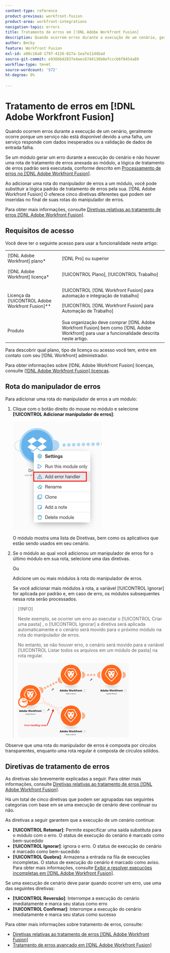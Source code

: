 ```yaml
---
content-type: reference
product-previous: workfront-fusion
product-area: workfront-integrations
navigation-topic: errors
title: Tratamento de erros em [!DNL Adobe Workfront Fusion]
description: Quando ocorrem erros durante a execução de um cenário, geralmente ocorre porque um serviço não está disponível devido a uma falha, um serviço responde com dados inesperados ou a validação de dados de entrada falha.
author: Becky
feature: Workfront Fusion
exl-id: a08c18a0-1797-4126-827a-1ea7e11d4bad
source-git-commit: e936bbd2837e4aec67d4136b8efcccb6f8454a89
workflow-type: tm+mt
source-wordcount: '572'
ht-degree: 0%

---
```


# Tratamento de erros em [!DNL Adobe Workfront Fusion]

Quando ocorrem erros durante a execução de um cenário, geralmente ocorre porque um serviço não está disponível devido a uma falha, um serviço responde com dados inesperados ou a validação de dados de entrada falha.

Se um módulo gerar um erro durante a execução do cenário e não houver uma rota de tratamento de erros anexada ao módulo, a lógica de tratamento de erros padrão será executada, conforme descrito em [Processamento de erros no [!DNL Adobe Workfront Fusion]](../../workfront-fusion/errors/error-processing.md).

Ao adicionar uma rota do manipulador de erros a um módulo, você pode substituir a lógica padrão de tratamento de erros pela sua. [!DNL Adobe Workfront Fusion] O oferece cinco diretivas diferentes que podem ser inseridas no final de suas rotas do manipulador de erros.

Para obter mais informações, consulte [Diretivas relativas ao tratamento de erros [!DNL Adobe Workfront Fusion]](../../workfront-fusion/errors/directives-for-error-handling.md).

## Requisitos de acesso

Você deve ter o seguinte acesso para usar a funcionalidade neste artigo:

<table style="table-layout:auto">
 <col> 
 <col> 
 <tbody> 
  <tr> 
   <td role="rowheader">[!DNL Adobe Workfront] plano*</td> 
   <td> <p>[!DNL Pro] ou superior</p> </td> 
  </tr> 
  <tr data-mc-conditions=""> 
   <td role="rowheader">[!DNL Adobe Workfront] licença*</td> 
   <td> <p>[!UICONTROL Plano], [!UICONTROL Trabalho]</p> </td> 
  </tr> 
  <tr> 
   <td role="rowheader">Licença da [!UICONTROL Adobe Workfront Fusion]**</td> 
   <td> <p>[!UICONTROL [!DNL Workfront Fusion] para automação e integração de trabalho] </p><p>[!UICONTROL [!DNL Workfront Fusion] para Automação de Trabalho]</p>  </td> 
  </tr> 
  <tr> 
   <td role="rowheader">Produto</td> 
   <td>Sua organização deve comprar [!DNL Adobe Workfront Fusion] bem como [!DNL Adobe Workfront] para usar a funcionalidade descrita neste artigo.</td> 
  </tr> 
 </tbody> 
</table>

Para descobrir qual plano, tipo de licença ou acesso você tem, entre em contato com seu [!DNL Workfront] administrador.

Para obter informações sobre [!DNL Adobe Workfront Fusion] licenças, consulte [[!DNL Adobe Workfront Fusion] licenças](../../workfront-fusion/get-started/license-automation-vs-integration.md).

## Rota do manipulador de erros

Para adicionar uma rota do manipulador de erros a um módulo:

1. Clique com o botão direito do mouse no módulo e selecione **[!UICONTROL Adicionar manipulador de erros]**:

   ![](assets/error-handler-route.png)

   O módulo mostra uma lista de Diretivas, bem como os aplicativos que estão sendo usados em seu cenário.

1. Se o módulo ao qual você adicionou um manipulador de erros for o último módulo em sua rota, selecione uma das diretivas.

   Ou

   Adicione um ou mais módulos à rota do manipulador de erros.

   Se você adicionar mais módulos à rota, a variável [!UICONTROL Ignorar] for aplicada por padrão e, em caso de erro, os módulos subsequentes nessa rota serão processados.


>[!INFO]
>
>Neste exemplo, se ocorrer um erro ao executar o [!UICONTROL Criar uma pasta] , o [!UICONTROL Ignorar] a diretiva será aplicada automaticamente e o cenário será movido para o próximo módulo na rota do manipulador de erros.
>
>No entanto, se não houver erro, o cenário será movido para a variável [!UICONTROL Listar todos os arquivos em um módulo de pasta] na rota regular.
>
>![](assets/if-there-is-no-error-350x234.png)

Observe que uma rota do manipulador de erros é composta por círculos transparentes, enquanto uma rota regular é composta de círculos sólidos.

## Diretivas de tratamento de erros

As diretivas são brevemente explicadas a seguir. Para obter mais informações, consulte [Diretivas relativas ao tratamento de erros [!DNL Adobe Workfront Fusion]](../../workfront-fusion/errors/directives-for-error-handling.md).

Há um total de cinco diretivas que podem ser agrupadas nas seguintes categorias com base em se uma execução de cenário deve continuar ou não.

As diretivas a seguir garantem que a execução de um cenário continue:

* **[!UICONTROL Retomar]**: Permite especificar uma saída substituta para o módulo com o erro. O status de execução do cenário é marcado como bem-sucedido
* **[!UICONTROL Ignorar]**: ignora o erro. O status de execução do cenário é marcado como bem-sucedido
* **[!UICONTROL Quebra]**: Armazena a entrada na fila de execuções incompletas. O status de execução do cenário é marcado como aviso. Para obter mais informações, consulte [Exibir e resolver execuções incompletas em [!DNL Adobe Workfront Fusion]](../../workfront-fusion/scenarios/view-and-resolve-incomplete-executions.md).

Se uma execução de cenário deve parar quando ocorrer um erro, use uma das seguintes diretivas:

* **[!UICONTROL Reversão]**: Interrompe a execução do cenário imediatamente e marca seu status como erro
* **[!UICONTROL Confirmar]**: Interrompe a execução do cenário imediatamente e marca seu status como sucesso

Para obter mais informações sobre tratamento de erros, consulte:

* [Diretivas relativas ao tratamento de erros [!DNL Adobe Workfront Fusion]](../../workfront-fusion/errors/directives-for-error-handling.md)
* [Tratamento de erros avançado em [!DNL Adobe Workfront Fusion]](../../workfront-fusion/errors/advanced-error-handling.md)